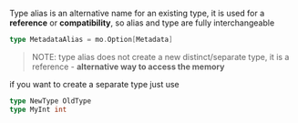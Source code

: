 Type alias is an alternative name for an existing type, it is used for a **reference** or **compatibility**, so alias and type are fully interchangeable

```go
type MetadataAlias = mo.Option[Metadata]
```
> NOTE: type alias does not create a new distinct/separate type, it is a reference - **alternative way to access the memory**

if you want to create a separate type just use
```go
type NewType OldType
type MyInt int
```